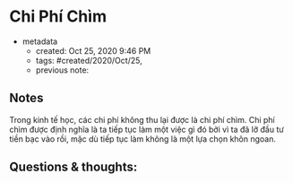 ---
---

# Chi Phí Chìm

- metadata
	- created: Oct 25, 2020 9:46 PM 
	- tags: #created/2020/Oct/25,
	- previous note:

## Notes
Trong kinh tế học, các chi phí không thu lại được là chi phí chìm.
Chi phí chìm được định nghĩa là ta tiếp tục làm một việc gì đó bởi vì ta đã lỡ đầu tư tiền bạc vào rồi, mặc dù tiếp tục làm không là một lựa chọn khôn ngoan.

## Questions & thoughts:
